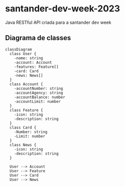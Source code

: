 # santander-dev-week-2023
Java RESTful API criada para a santander dev week

## Diagrama de classes

```mermaid
classDiagram
  class User {
    -nome: string
    -account: Account
    -features: Feature[]
    -card: Card
    -news: News[]
  }
  class Account {
    -accountNumber: string
    -accountAgency: string
    -accountBalance: number
    -accountLimit: number
  }
  class Feature {
    -icon: string
    -description: string
  }
  class Card {
    -Number: string
    -Limit: number
  }
  class News {
    -icon: string
    -description: string
  }

  User --> Account
  User --> Feature
  User --> Card
  User --> News

```

